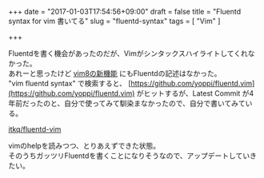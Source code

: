 +++
date = "2017-01-03T17:54:56+09:00"
draft = false
title = "Fluentd syntax for vim 書いてる"
slug = "fluentd-syntax"
tags = [ "Vim" ]

+++

Fluentdを書く機会があったのだが、Vimがシンタックスハイライトしてくれなかった。  
あれーと思ったけど [vim8の新機能](https://github.com/vim/vim/blob/master/runtime/doc/version8.txt) にもFluentdの記述はなかった。  
"vim fluentd syntax" で検索すると、 [https://github.com/yoppi/fluentd.vim](https://github.com/yoppi/fluentd.vim) がヒットするが、Latest Commit が4年前だったのと、自分で使ってみて馴染まなかったので、自分で書いてみている。

[itkq/fluentd-vim](https://github.com/itkq/fluentd-vim)

vimのhelpを読みつつ、とりあえずできた状態。  
そのうちガッツリFluentdを書くことになりそうなので、アップデートしていきたい。
